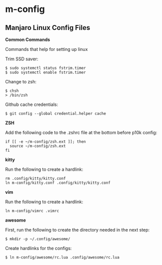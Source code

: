# m-config 
## Manjaro Linux Config Files  


**Common Commands** 

Commands that help for setting up linux

Trim SSD saver:
``` 
$ sudo systemctl status fstrim.timer
$ sudo systemctl enable fstrim.timer
```

Change to zsh:
``` 
$ chsh
> /bin/zsh
```

Github cache credentials:
``` 
$ git config --global credential.helper cache
```


**ZSH** 

Add the following code to the .zshrc file at the bottom before p10k config: 

``` 
if [[ -e ~/m-config/zsh.ext ]]; then
  source ~/m-config/zsh.ext 
fi 
```


**kitty** 

Run the following to create a hardlink: 

``` 
rm .config/kitty/kitty.conf
ln m-config/kitty.conf .config/kitty/kitty.conf
```


**vim** 

Run the following to create a hardlink: 

``` 
ln m-config/vimrc .vimrc
```


**awesome** 

First, run the following to create the directory needed in the next step:
``` 
$ mkdir -p ~/.config/awesome/
```

Create hardlinks for the configs:
``` 
$ ln m-config/awesome/rc.lua .config/awesome/rc.lua
```
